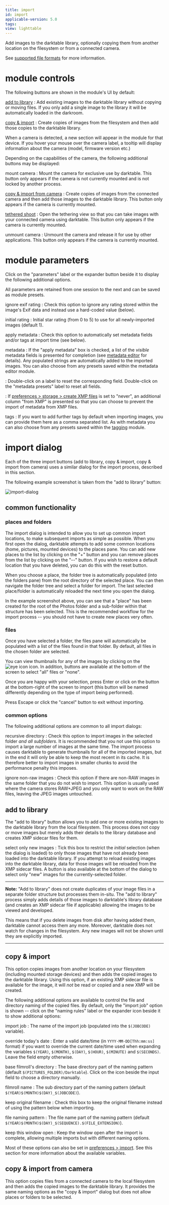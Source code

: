 ```yaml
---
title: import
id: import
applicable-version: 5.0
tags:
view: lighttable
---
```


Add images to the darktable library, optionally copying them from another location on the filesystem or from a connected camera.

See [supported file formats](../../../overview/supported-file-formats.md) for more information.

# module controls

The following buttons are shown in the module's UI by default:

[add to library](#add-to-library)
: Add existing images to the darktable library without copying or moving files. If you only add a single image to the library it will be automatically loaded in the darkroom.

[copy & import](#copy--import)
: Create copies of images from the filesystem and then add those copies to the darktable library.

When a camera is detected, a new section will appear in the module for that device. If you hover your mouse over the camera label, a tooltip will display information about the camera (model, firmware version etc.)

Depending on the capabilities of the camera, the following additional buttons may be displayed:

mount camera
: Mount the camera for exclusive use by darktable. This button only appears if the camera is not currently mounted and is not locked by another process.

[copy & import from camera](#copy--import-from-camera)
: Create copies of images from the connected camera and then add those images to the darktable library. This button only appears if the camera is currently mounted.

[tethered shoot](../../../../tethering/_index.md)
: Open the tethering view so that you can take images with your connected camera using darktable. This button only appears if the camera is currently mounted.

unmount camera
: Unmount the camera and release it for use by other applications. This button only appears if the camera is currently mounted.

# module parameters

Click on the "parameters" label or the expander button beside it to display the following additional options.

All parameters are retained from one session to the next and can be saved as module presets.

ignore exif rating
: Check this option to ignore any rating stored within the image's Exif data and instead use a hard-coded value (below).

initial rating
: Initial star rating (from 0 to 5) to use for all newly-imported images (default 1).

apply metadata
: Check this option to automatically set metadata fields and/or tags at import time (see below).

metadata
: If the "apply metadata" box is checked, a list of the _visible_ metadata fields is presented for completion (see [metadata editor](../shared/metadata-editor.md) for details). Any populated strings are automatically added to the imported images. You can also choose from any presets saved within the metadata editor module.

: Double-click on a label to reset the corresponding field. Double-click on the "metadata presets" label to reset all fields.

: If [preferences > storage > create XMP files](../../../preferences-settings/storage.md#xmp-sidecar-files) is set to "never", an additional column "from XMP" is presented so that you can choose to prevent the import of metadata from XMP files.

tags
: If you want to add further tags by default when importing images, you can provide them here as a comma separated list. As with metadata you can also choose from any presets saved within the [tagging](../shared/tagging.md) module.

# import dialog

Each of the three import buttons (add to library, copy & import, copy & import from camera) uses a similar dialog for the import process, described in this section.

The following example screenshot is taken from the "add to library" button:

![import-dialog](./import/import-dialog.png#w100)

## common functionality

### places and folders

The import dialog is intended to allow you to set up common import locations, to make subsequent imports as simple as possible. When you first open the dialog, darktable attempts to add some common locations (home, pictures, mounted devices) to the places pane. You can add new places to the list by clicking on the "+" button and you can remove places from the list by clicking on the "--" button. If you wish to restore a default location that you have deleted, you can do this with the reset button.

When you choose a place, the folder tree is automatically populated (into the folders pane) from the root directory of the selected place. You can then navigate the folder tree and select a folder for import. The last selected place/folder is automatically reloaded the next time you open the dialog.

In the example screenshot above, you can see that a "place" has been created for the root of the Photos folder and a sub-folder within that structure has been selected. This is the recommended workflow for the import process -- you should not have to create new places very often.

### files

Once you have selected a folder, the files pane will automatically be populated with a list of the files found in that folder. By default, all files in the chosen folder are selected.

You can view thumbnails for any of the images by clicking on the ![eye icon](./import/eye-icon.png#icon) icon. In addition, buttons are available at the bottom of the screen to select "all" files or "none".

Once you are happy with your selection, press Enter or click on the button at the bottom-right of the screen to import (this button will be named differently depending on the type of import being performed).

Press Escape or click the "cancel" button to exit without importing.

### common options

The following additional options are common to all import dialogs:

recursive directory
: Check this option to import images in the selected folder _and all subfolders_. It is recommended that you not use this option to import a large number of images at the same time. The import process causes darktable to generate thumbnails for all of the imported images, but in the end it will only be able to keep the most recent in its cache. It is therefore better to import images in smaller chunks to avoid the performance penalty this imposes.

ignore non-raw images
: Check this option if there are non-RAW images in the same folder that you do not wish to import. This option is usually used where the camera stores RAW+JPEG and you only want to work on the RAW files, leaving the JPEG images untouched.

## add to library

The "add to library" button allows you to add one or more existing images to the darktable library from the local filesystem. This process does not copy or move images but merely adds their details to the library database and creates XMP sidecar files for them.

select only new images
: Tick this box to restrict the _initial_ selection (when the dialog is loaded) to only those images that have not already been loaded into the darktable library. If you attempt to reload existing images into the darktable library, data for those images will be reloaded from the XMP sidecar files. A button is also available at the bottom of the dialog to select only "new" images for the currently-selected folder.

---

**Note:** "Add to library" does not create duplicates of your image files in a separate folder structure but processes them in-situ. The "add to library" process simply adds details of those images to darktable's library database (and creates an XMP sidecar file if applicable) allowing the images to be viewed and developed.

This means that if you delete images from disk after having added them, darktable cannot access them any more. Moreover, darktable does not watch for changes in the filesystem. Any new images will not be shown until they are explicitly imported.

---

## copy & import

This option copies images from another location on your filesystem (including mounted storage devices) and then adds the copied images to the darktable library. Using this option, if an existing XMP sidecar file is available for the image, it will _not_ be read or copied and a new XMP will be created.

The following additional options are available to control the file and directory naming of the copied files. By default, only the "import job" option is shown -- click on the "naming rules" label or the expander icon beside it to show additional options:

import job
: The name of the import job (populated into the `$(JOBCODE)` variable).

override today's date
: Enter a valid date/time (in `YYYY-MM-DD[Thh:mm:ss]` format) if you want to override the current date/time used when expanding the variables `$(YEAR)`, `$(MONTH)`, `$(DAY)`, `$(HOUR)`, `$(MINUTE)` and `$(SECONDS)`. Leave the field empty otherwise.

base filmroll's directory
: The base directory part of the naming pattern (default `$(PICTURES_FOLDER)/Darktable`). Click on the icon beside the input field to choose a directory manually.

filmroll name
: The sub directory part of the naming pattern (default `$(YEAR)$(MONTH)$(DAY)_$(JOBCODE)`).

keep original filename
: Check this box to keep the original filename instead of using the pattern below when importing.

file naming pattern
: The file name part of the naming pattern (default `$(YEAR)$(MONTH)$(DAY)_$(SEQUENCE).$(FILE_EXTENSION)`).

keep this window open
: Keep the window open after the import is complete, allowing multiple imports but with different naming options.

Most of these options can also be set in [preferences > import](../../../../preferences-settings/import.md). See this section for more information about the available variables.

## copy & import from camera

This option copies files from a connected camera to the local filesystem and then adds the copied images to the darktable library. It provides the same naming options as the "copy & import" dialog but does not allow places or folders to be selected.
